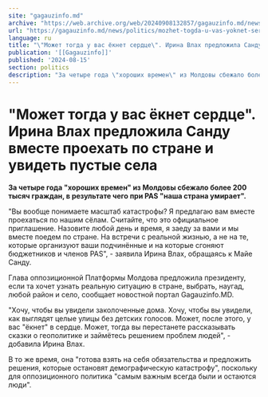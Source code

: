 ```yaml
---
site: "gagauzinfo.md"
archive: "https://web.archive.org/web/20240908132857/gagauzinfo.md/news/politics/mozhet-togda-u-vas-yoknet-serdtse-irina-vlah-predlozhila-sandu-vmeste-proehat-po-strane-i-uvidet-pustie-sela"
url: "https://gagauzinfo.md/news/politics/mozhet-togda-u-vas-yoknet-serdtse-irina-vlah-predlozhila-sandu-vmeste-proehat-po-strane-i-uvidet-pustie-sela"
language: ru
title: "\"Может тогда у вас ёкнет сердце\". Ирина Влах предложила Санду вместе проехать по стране и увидеть пустые села"
publication: '[[Gagauzinfo]]'
published: '2024-08-15'
section: politics
description: "За четыре года \"хороших времен\" из Молдовы сбежало более 200 тысяч граждан, в результате чего при PAS \"наша страна умирает\"."
---
```


# "Может тогда у вас ёкнет сердце". Ирина Влах предложила Санду вместе проехать по стране и увидеть пустые села

**За четыре года "хороших времен" из Молдовы сбежало более 200 тысяч граждан, в результате чего при PAS "наша страна умирает".**

"Вы вообще понимаете масштаб катастрофы? Я предлагаю вам вместе проехаться по нашим сёлам. Считайте, что это официальное приглашение. Назовите любой день и время, я заеду за вами и мы вместе поедем по стране. На встречи с реальной жизнью, а не на те, которые организуют ваши подчинённые и на которые сгоняют бюджетников и членов PAS", - заявила Ирина Влах, обращаясь к Майе Санду.

Глава оппозиционной Платформы Молдова предложила президенту, если та хочет узнать реальную ситуацию в стране, выбрать, наугад, любой район и село, сообщает новостной портал Gagauzinfo.MD.

"Хочу, чтобы вы увидели заколоченные дома. Хочу, чтобы вы увидели, как выглядят целые улицы без детских голосов. Может, после этого, у вас "ёкнет" в сердце. Может, тогда вы перестанете рассказывать сказки о геополитике и займётесь решением проблем людей", - добавила Ирина Влах.

В то же время, она "готова взять на себя обязательства и предложить решения, которые остановят демографическую катастрофу", поскольку для оппозиционного политика "самым важным всегда были и остаются люди".